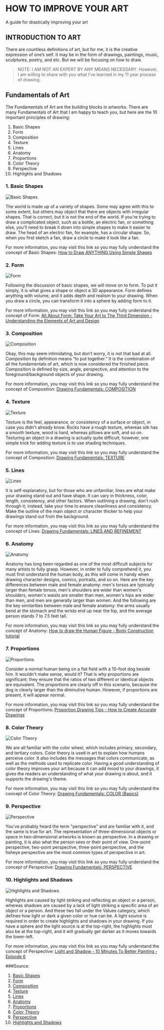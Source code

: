 # HOW TO IMPROVE YOUR ART
A guide for drastically improving your art 


## **INTRODUCTION TO ART**
There are countless definitions of art, but for me, it is the creative expression of one’s self. It may be in the form of drawings, paintings, music, sculptures, poetry, and etc. But we will be focusing on how to draw.

> NOTE: I AM NOT AN EXPERT BY ANY MEANS NECESSARY. However, I am willing to share with you what I’ve learned in my 11 year process of drawing.

## Fundamentals of Art
The Fundamentals of Art are the building blocks in artworks. There are many Fundamentals of Art that I am happy to teach you, but here are the 10 important principles of drawing:
1. Basic Shapes
2. Form
3. Composition
4. Texture
5. Lines
6. Anatomy
7. Proportions
8. Color Theory
9. Perspective
10. Highlights and Shadows

### 1. Basic Shapes
![Basic Shapes](https://user-images.githubusercontent.com/99783855/155145793-ca59c4f3-ddb2-4c57-829d-f1c5b46e2b29.jpg)

The world is made up of a variety of shapes. Some may agree with this to some extent, but others may object that there are objects with irregular shapes. That is correct, but it is not the end of the world. If you're trying to draw a complicated object, such as a bottle, an electric fan, or something else, you'll need to break it down into simple shapes to make it easier to draw. The head of an electric fan, for example, has a circular shape. So, when you first sketch a fan, draw a circle to make it look like a fan.

For more information, you may visit this link so you may fully understand the concept of Basic Shapes: [How to Draw ANYTHING Using Simple Shapes](https://www.youtube.com/watch?v=-6F5q_5HC3o)

### 2. Form
![Form](https://user-images.githubusercontent.com/99783855/155145893-f1fc9cb2-fccb-48d0-bf97-ebd19b6d067c.png)

Following the discussion of basic shapes, we will move on to form. To put it simply, it is what gives a shape or object a 3D appearance. Form defines anything with volume, and it adds depth and realism to your drawing. When you draw a circle, you can transform it into a sphere by adding form to it.

For more information, you may visit this link so you may fully understand the concept of Form: [All About Form: Take Your Art to The Third Dimension - Understanding the Elements of Art and Design](https://www.youtube.com/watch?v=8P6OPDgEqw4)

### 3. Composition
![Composition](https://user-images.githubusercontent.com/99783855/155145947-4dc98e2e-110e-4db6-8f1b-d0a8b61d1c61.jpg)

Okay, this may seem intimidating, but don’t worry, it is not that bad at all. Composition by definition means “to put together.” It is the combination of all the fundamentals of art, which is now considered the finished piece. Composition is defined by size, angle, perspective, and attention to the foreground/background objects of your drawing.

For more information, you may visit this link so you may fully understand the concept of Composition: [Drawing Fundamentals: COMPOSITION](https://www.youtube.com/watch?v=aHq5KwFvtns)

### 4. Texture
![Texture](https://user-images.githubusercontent.com/99783855/155146023-1a3bfdcc-4786-467c-ae83-275cbe766bc0.jpg)

Texture is the feel, appearance, or consistency of a surface or object, in case you didn't already know. Rocks have a rough texture, whereas silk has a smooth texture, wood is hard, whereas pillows are soft, and so on. Texturing an object in a drawing is actually quite difficult; however, one simple trick for adding texture is to use shading techniques.

For more information, you may visit this link so you may fully understand the concept of Composition: [Drawing Fundamentals: TEXTURE](https://www.youtube.com/watch?v=qsSYPWOINcQ)

### 5. Lines
![Lines](https://user-images.githubusercontent.com/99783855/155146107-e9fd3039-1924-47e1-8557-2e5a6ece0251.jpg)

It is self-explanatory, but for those who are unfamiliar, lines are what make your drawing stand out and have shape. It can vary in thickness, color, length, consistency, and other factors. When outlining a drawing, don't rush through it; instead, take your time to ensure cleanliness and consistency. Make the outline of the main object or character thicker to help your drawings stand out from the background.

For more information, you may visit this link so you may fully understand the concept of Lines: [Drawing Fundamentals: LINES AND REFINEMENT](https://www.youtube.com/watch?v=2VxhE96DmtE)

### 6. Anatomy
![Anatomy](https://user-images.githubusercontent.com/99783855/155146160-b34c694c-a816-49e4-8ba0-9792d0c47ca0.jpg)

Anatomy has long been regarded as one of the most difficult subjects for many artists to fully grasp. However, in order to fully comprehend it, you must first understand the human body, as this will come in handy when drawing character designs, comics, portraits, and so on. Here are the key differences between male and female anatomy: men's torsos are typically larger than female torsos, men's shoulders are wider than women's shoulders, women's waists are smaller than men, women's hips are wider than men, and men are generally larger than women. And the following are the key similarities between male and female anatomy: the arms usually bend at the stomach and the wrists end up near the hip, and the average person stands 7 to 7.5 feet tall.

For more information, you may visit this link so you may fully understand the concept of Anatomy: [How to draw the Human Figure - Body Construction tutorial](https://www.youtube.com/watch?v=w2fKxNDsXuw)

### 7. Proportions
![Proportions](https://user-images.githubusercontent.com/99783855/155146191-2cce41c6-f638-4490-8443-9226f715f885.jpg)

Consider a normal human being on a flat field with a 10-foot dog beside him. It wouldn't make sense, would it? That is why proportions are significant; they ensure that the ratios of two different or identical objects are equivalent. The proportions are clearly off in this scenario, because the dog is clearly larger than the diminutive human. However, if proportions are present, it will appear normal.

For more information, you may visit this link so you may fully understand the concept of Proportions: [Proportion Drawing Tips - How to Create Accurate Drawings](https://www.youtube.com/watch?v=1zx-0cV8aug)

### 8. Color Theory
![Color Theory](https://user-images.githubusercontent.com/99783855/155146228-caf5f259-f786-490b-8187-cbc0cccdb74d.jpeg)

We are all familiar with the color wheel, which includes primary, secondary, and tertiary colors. Color theory is used in art to explain how humans perceive color. It also includes the messages that colors communicate, as well as the methods used to replicate color. Having a good understanding of color theory improves your art because it can add mood to your drawings, it gives the readers an understanding of what your drawing is about, and it supports the drawing's theme.

For more information, you may visit this link so you may fully understand the concept of Color Theory: [Drawing Fundamentals: COLOR (Basics)](https://www.youtube.com/watch?v=UV7-8ZrgZfY)

### 9. Perspective
![Perspective](https://user-images.githubusercontent.com/99783855/155146275-68fa4a6b-15e1-42cf-8f44-9b5fe991e464.jpg)

You've probably heard the term "perspective" and are familiar with it, and the same is true for art. The representation of three-dimensional objects or space in two-dimensional artworks is known as perspective. In a drawing or painting, it is also what the person sees or their point of view. One-point perspective, two-point perspective, three-point perspective, and the fisheye perspective are the most common types of perspective in art.

For more information, you may visit this link so you may fully understand the concept of Perspective: [Drawing Fundamentals: PERSPECTIVE](https://www.youtube.com/watch?v=0xnfQScu8cE)

### 10. Highlights and Shadows
![Highlights and Shadows](https://user-images.githubusercontent.com/99783855/155146339-7f737430-9d70-4cdd-bd56-4c7641263435.jpg)

Highlights are caused by light striking and reflecting an object or a person, whereas shadows are caused by a lack of light striking a specific area of an object or a person. And these two fall under the Values category, which defines how light or dark a given color or hue can be. A light source is required in order to create highlights and shadows in your drawing. If you have a sphere and the light source is at the top-right, the highlights must also be at the top-right, and it will gradually get darker as it moves towards the lower-left.

For more information, you may visit this link so you may fully understand the concept of Perspective: [Light and Shadow - 10 Minutes To Better Painting - Episode 6](https://www.youtube.com/watch?v=xcCJ2CU-bFw)

###Source:

1. [Basic Shapes](https://www.istockphoto.com/vector/geometric-shapes-with-labels-set-of-14-basic-shapes-simple-flat-vector-illustration-gm1270144089-373203953)
2. [Form](https://cryptocomics.com/blog/C/2020/10/22/Fundamentals-of-Comic-Book-Art-Part-2-Construction-767)
3. [Composition](https://www.artstation.com/learning/courses/VK3/composition-in-painting)
4. [Texture](https://www.pinterest.com/pin/528398968767286269/)
5. [Lines](https://stock.adobe.com/ph/images/type-of-lines-in-art/200339857)
6. [Anatomy](https://www.pinterest.ch/pin/205828645449442005/?amp_client_id=CLIENT_ID(_)&mweb_unauth_id=%7B%7Bdefault.session%7D%7D&simplified=true)
7. [Proportions](https://www.pinterest.com/pin/281193570455271214/?d=t&mt=login)
8. [Color Theory](https://uxplanet.org/analogous-colors-and-color-wheel-609a05b5b90e)
9. [Perspective](https://stock.adobe.com/images/sketch-interior-perspective-bath-room-black-and-white-interior-design/119724925)
10. [Highlights and Shadows](https://tsafallbeginningdrawing.wordpress.com/2013/11/14/value-and-rounded-volume/)
